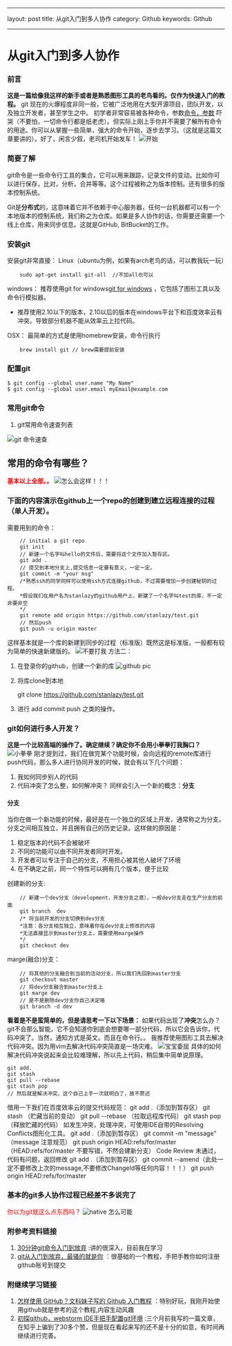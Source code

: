 ---
layout: post
title: 从git入门到多人协作
category: Github
keywords: Github 

----
# 从git入门到多人协作

### 前言
**这是一篇给像我这样的新手或者是熟悉图形工具的老鸟看的。仅作为快速入门的教程。**
git 现在的火爆程度非同一般，它被广泛地用在大型开源项目，团队开发，以及独立开发者，甚至学生之中。
初学者非常容易被各种命令，参数[命令，参数](https://git-scm.com/docs) 吓哭（不要怕，一切命令行都是纸老虎）。但实际上刚上手你并不需要了解所有命令的用途。你可以从掌握一些简单，强大的命令开始，逐步去学习。（这就是这篇文章要讲的）。好了，闲言少叙，老司机开始发车！
![开始](http://ohwxyjv7u.bkt.clouddn.com/start.jpg) 

### 简要了解
git命令是一些命令行工具的集合，它可以用来跟踪，记录文件的变动。比如你可以进行保存，比对，分析，合并等等。这个过程被称之为版本控制。还有很多的版本控制系统。

Git是**分布式**的，这意味着它并不依赖于中心服务器，任何一台机器都可以有一个本地版本的控制系统，我们称之为仓库。如果是多人协作的话，你需要还需要一个线上仓库，用来同步信息。这就是GitHub, BitBucket的工作。

### 安装git
安装git非常直接：
  Linux（ubuntu为例，如果有arch老鸟的话，可以教我玩一玩）

		sudo apt-get install git-all  //不加all也可以

windows： 推荐使用git for windows[git for windows](https://git-for-windows.github.io/) ，它包括了图形工具以及命令行模拟器。

- 推荐使用2.10以下的版本，2.10以后的版本在windows平台下和百度效率云有冲突。导致部分机器不能从效率云上拉代码。

OSX：  最简单的方式是使用homebrew安装，命令行执行

		brew install git // brew需要提前安装

### 配置git

	$ git config --global user.name "My Name"
	$ git config --global user.email myEmail@example.com
### 常用git命令
1.  git常用命令速查列表

![git 命令速查](http://ohwxyjv7u.bkt.clouddn.com/git%20%E5%91%BD%E4%BB%A4%E9%80%9F%E6%9F%A5.png  "git 命令列表")

## 常用的命令有哪些？
<span style="color: rgb(255,0,0)">**基本以上全部。。**</span>
![怎么会这样！！！](http://ohwxyjv7u.bkt.clouddn.com/7-160921091K9-54.jpg)
### 下面的内容演示在github上一个repo的创建到建立远程连接的过程（单人开发）。
需要用到的命令：

		// initial a git repo
		git init 
		// 新建一个名字叫hello的文件后，需要将这个文件加入暂存区。
		git add .
		// 提交到本地分支上,提交信息一定要有意义，一定一定。
		git commit -m "your msg"
		/*熟悉ssh的同学同样可以使用ssh方式连接github，不过需要增加一步创建秘钥的过程。
		*假设我们在用户名为stanlazy的github用户上，新建了一个名字叫test的库，不一定非要非空
		*/
		git remote add origin https://github.com/stanlazy/test.git 
		// 然后push
		git push -u origin master
		
这样基本就是一个库的新建到同步的过程（标准版）既然这是标准版，一般都有较为简单的快速新建版的。
![不要打我](http://ohwxyjv7u.bkt.clouddn.com/6af89bc8gw1f8o5i3txudj206e05kdfv.jpg) 
方法二：
1. 在登录你的github，创建一个新的库
![github pic](http://ohwxyjv7u.bkt.clouddn.com/BVAxkRv.png) 
2. 将库clone到本地
		
	git clone https://github.com/stanlazy/test.git
	
3. 进行 add commit push 之类的操作。
### git如何进行多人开发？
**这是一个比较高端的操作了。确定继续？确定你不会用小拳拳打我胸口？**
![小拳拳](http://ohwxyjv7u.bkt.clouddn.com/250px-Xqqb.jpg) 
刚才提到过，我们在做完某个功能时候，会向远程的remote库进行push代码，那么多人进行协同开发的时候，就会有以下几个问题：
1. 我如何同步别人的代码
2. 代码冲突了怎么整，如何解冲突？
同样会引入一个新的概念：**分支**
#### 分支
当你在做一个新功能的时候，最好是在一个独立的区域上开发，通常称之为分支。分支之间相互独立，并且拥有自己的历史记录。这样做的原因是：

1. 稳定版本的代码不会被破坏
2. 不同的功能可以由不同开发者同时开发。
3. 开发者可以专注于自己的分支，不用担心被其他人破坏了环境
4. 在不确定之前，同一个特性可以拥有几个版本，便于比较

创建新的分支:

		// 新建一个dev分支（development，开发分支之意），一般dev分支走在生产分支的前面
		git branch  dev
		/* 将当前开发的分支切换到dev分支
		*注意：各分支相互独立，意味着你在dev分支上修改的内容
		*无法直接显示到master分支上，需要使用marge操作
		*/
		git checkout dev
		
marge(融合)分支：
		
		// 将其他的分支融合到当前的活动分支，所以我们先回到master分支
		git checkout master
		// 将dev分支融合到master分支上
		git marge dev
		// 是不是删除dev分支你自己决定咯
		git branch -d dev
**看着是不是蛮简单的，但是请思考一下以下场景：**
如果代码出现了**冲突**怎么办？git不会那么智能，它不会知道你到底会想要哪一部分代码，所以它会告诉你，代码冲突了。当然，通知方式是英文。而且在命令行。。
我推荐使用图形工具去解决代码冲突。因为用vim去解决代码冲突简直是一场灾难。
![宝宝委屈](http://ohwxyjv7u.bkt.clouddn.com/1021504D2-8.jpg) 
具体的如何解决代码冲突说起来会比较难理解，所以先上代码，稍后集中简单说原理。
	
	git add.
	git stash
	git pull --rebase
	git stash pop
	// 然后就是解决冲突，这个自己上手一次就明白了，故不赘述
借用一下我们在百度效率云的提交代码规范：
git add .（添加到暂存区）
git stash （贮藏当前的变动）
git pull --rebase （拉取远程库代码）
git stash pop （释放贮藏的代码）
如发生冲突，处理冲突，可使用IDE自带的Resolving Conflicts图形化工具。
git add .（添加到暂存区）
git commit -m "message" （message 注意规范）
git push origin HEAD:refs/for/master （HEAD:refs/for/master 不要写错，不然会建新分支）
Code Review 未通过，代码有问题，返回修改
git add .（添加到暂存区）
git commit --amend（此处一定不要修改上次的message,不要修改ChangeId等任何内容！！！）
git push origin HEAD:refs/for/master

### 基本的git多人协作过程已经差不多说完了
<span style="color: rgb(255,0,0)">你以为git就这么点东西吗？</span>
![native](http://ohwxyjv7u.bkt.clouddn.com/native.jpg) 
怎么可能
### 附参考资料链接
1. [30分钟git命令入门到放弃](https://www.w3ctrain.com/2016/06/26/learn-git-in-30-minutes/) :讲的很深入，目前我在学习
2. [git从入门到放弃，最骚的就是你](https://www.cnblogs.com/libin-1/p/5804203.html) ：很基础的一个教程，手把手教你如何注册github账号到提交
### 附继续学习链接
1. [怎样使用 GitHub？文科妹子写的 Github 入门教程](https://juejin.im/entry/56e638591ea49300550885cc) ：特别好玩，我刚开始使用github就是参考的这个教程,内容生动风趣
2. [初探github，webstorm IDE手把手配置git环境](https://raoul1996.github.io/2016/12/14/howToUseGithub.html) :三个月前我写的一篇文章，在知乎上骗到了30多个赞，但是现在看起来写的还不是十分的如意，有时间再继续进行完善。
